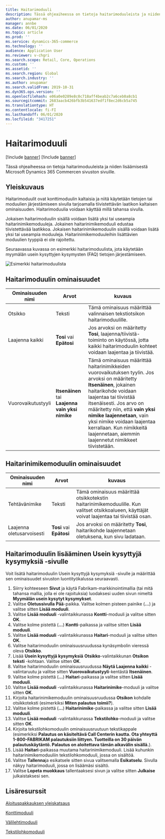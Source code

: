 ```yaml
---
title: Haitarimoduuli
description: Tässä ohjeaiheessa on tietoja haitarimoduuleista ja niiden lisäämisestä Microsoft Dynamics 365 Commercen sivuston sivuille.
author: anupamar-ms
manager: annbe
ms.date: 06/01/2020
ms.topic: article
ms.prod: ''
ms.service: dynamics-365-commerce
ms.technology: ''
audience: Application User
ms.reviewer: v-chgri
ms.search.scope: Retail, Core, Operations
ms.custom: ''
ms.assetid: ''
ms.search.region: Global
ms.search.industry: ''
ms.author: anupamar
ms.search.validFrom: 2019-10-31
ms.dyn365.ops.version: ''
ms.openlocfilehash: e06a0e0289e8c0c718aff4beab2c7a6ceb0a8cb1
ms.sourcegitcommit: 2683aacb426bfb3b541637edf1f8ec2d6cb5a745
ms.translationtype: HT
ms.contentlocale: fi-FI
ms.lasthandoff: 06/01/2020
ms.locfileid: "3417251"
---
```

# <a name="accordion-module"></a>Haitarimoduuli

[!include [banner](includes/preview-banner.md)]
[!include [banner](includes/banner.md)]

Tässä ohjeaiheessa on tietoja haitarimoduuleista ja niiden lisäämisestä Microsoft Dynamics 365 Commercen sivuston sivuille.

## <a name="overview"></a>Yleiskuvaus

Haitarimoduulit ovat konttimoduulin kaltaisia ja niitä käytetään tietojen tai moduulien järjestämiseen sivulla tarjoamalla tiivistettävän laatikon kaltaisen ominaisuuden. Haitarimoduulia voidaan käyttää millä tahansa sivulla.

Jokaisen haitarimoduulin sisällä voidaan lisätä yksi tai useampia haitarinimikemoduuleja. Jokainen haitarinimikemoduuli edustaa tiivistettävää laatikkoa. Jokaisen haitarinimikemoduulin sisällä voidaan lisätä yksi tai useampia moduuleja. Haitarinimikemoduuleihin lisättävien moduulien tyyppiä ei ole rajoitettu.

Seuraavassa kuvassa on esimerkki haitarimoduulista, jota käytetään myymälän usein kysyttyjen kysymysten (FAQ) tietojen järjestämiseen.

![Esimerkki haitarimoduulista](./media/ecommerce-accordion.PNG)

## <a name="accordion-module-properties"></a>Haitarimoduulin ominaisuudet

| Ominaisuuden nimi | Arvot | kuvaus |
|---------------|--------|-------------|
| Otsikko | Teksti | Tämä ominaisuus määrittää valinnaisen tekstiotsikon haitarimoduulille. |
| Laajenna kaikki | **Tosi** vai **Epätosi** | Jos arvoksi on määritetty **Tosi**, laajenna/tiivistä-toiminto on käytössä, jotta kaikki haitarimoduulin kohteet voidaan laajentaa ja tiivistää. |
| Vuorovaikutustyyli | **Itsenäinen** tai **Laajenna vain yksi nimike** | Tämä ominaisuus määrittää haitarinimikkeiden vuorovaikutuksen tyylin. Jos arvoksi on määritetty **Itsenäinen**, jokainen haitarikohde voidaan laajentaa tai tiivistää itsenäisesti. Jos arvo on määritetty niin, että **vain yksi nimike laajennetaan**, vain yksi nimike voidaan laajentaa kerrallaan. Kun nimikkeitä laajennetaan, aiemmin laajennetut nimikkeet tiivistetään. |

## <a name="accordion-item-module-properties"></a>Haitarinimikemoduulin ominaisuudet

| Ominaisuuden nimi | Arvot | kuvaus |
|----------------|--------|-------------|
| Tehtävänimike | Teksti | Tämä ominaisuus määrittää otsikkotekstin haitarinimikemoduulille. Kun valitset otsikkoalueen, käyttäjät voivat laajentaa tai tiivistää osan. |
| Laajenna oletusarvoisesti | **Tosi** vai **Epätosi** | Jos arvoksi on määritetty **Tosi**, haitarikohde laajennetaan oletuksena, kun sivu ladataan. |

## <a name="add-an-accordion-module-to-a-faq-page"></a>Haitarimoduulin lisääminen Usein kysyttyjä kysymyksiä -sivulle

Voit lisätä haitarimoduulin Usein kysyttyjä kysymyksiä -sivulle ja määrittää sen ominaisuudet sivuston luontityökalussa seuraavasti.

1. Siirry kohteeseen **Sivut** ja käytä Fabrikam-markkinointimallia (tai mitä tahansa mallia, jolla ei ole rajoituksia) luodaksesi uuden sivun nimeltä **Myymälän usein kysytyt kysymykset**.
1. Valitse **Oletussivulla** **Pää**-paikka. Valitse kolmen pisteen painike (**...**) ja valitse sitten **Lisää moduuli**.
1. Valitse **Lisää moduuli** -valintaikkunassa **Kontti**-moduuli ja valitse sitten **OK**.
1. Valitse kolme pistettä (**...**) **Kontti**-paikassa ja valitse sitten **Lisää moduuli**.
1. Valitse **Lisää moduuli** -valintaikkunassa **Haitari**-moduuli ja valitse sitten **OK**.
1. Valitse haitarimoduulin ominaisuusruudussa kynäsymbolin vieressä oleva **Otsikko**.
1. Lisää **Usein kysyttyjä kysymyksiä** **Otsikko**-valintaikkunan **Otsikon teksti** -kohtaan. Valitse sitten **OK**.
1. Valitse haitarimoduulin ominaisuusruudussa **Näytä Laajenna kaikki** -valintaruutu ja valitse sitten **Vuorovaikutustyyli**-kentästä **Itsenäinen**.
1. Valitse kolme pistettä (**...**) **Haitari**-paikassa ja valitse sitten **Lisää moduuli**.
1. Valitse **Lisää moduuli** -valintaikkunassa **Haitarinimike**-moduuli ja valitse sitten **OK**.
1. Kirjoita haitarinimikemoduulin ominaisuusruudussa **Otsikon** kohdalle otsikkoteksti (esimerkiksi **Miten palautus toimii?**).
1. Valitse kolme pistettä (**...**) **Haitarinimike**-paikassa ja valitse sitten **Lisää moduuli**.
1. Valitse **Lisää moduuli** -valintaikkunassa **Tekstilohko**-moduuli ja valitse sitten **OK**.
1. Kirjoita tekstilohkomoduulin ominaisuusruutuun tekstikappale (esimerkiksi **Palautus on käsiteltävä Call Centerin kautta. Ota yhteyttä 1-800-FABRIKAM palautuksiin liittyen. Tuotteilla on 30 päivän palautuskäytäntö. Palautus on aloitettava tämän aikavälin sisällä.**).
1. Lisää **Haitari**-paikassa muutama haitarinimikemoduuli. Lisää kuhunkin haitarinimikemoduuliin tekstilohkomoduuli, jossa on sisältöä.
1. Valitse **Tallenna**ja esikatsele sitten sivua valitsemalla **Esikatselu**. Sivulla näkyy haitarimoduuli, jossa on lisäämäsi sisältö.
1. Valitse **Lopeta muokkaus** tallentaaksesi sivun ja valitse sitten **Julkaise** julkaistaksesi sen.

## <a name="additional-resources"></a>Lisäresurssit

[Aloituspakkauksen yleiskatsaus](starter-kit-overview.md)

[Konttimoduuli](add-container-module.md)

[Välilehtimoduuli](add-tab.md)

[Tekstilohkomoduuli](add-content-rich-block.md)
